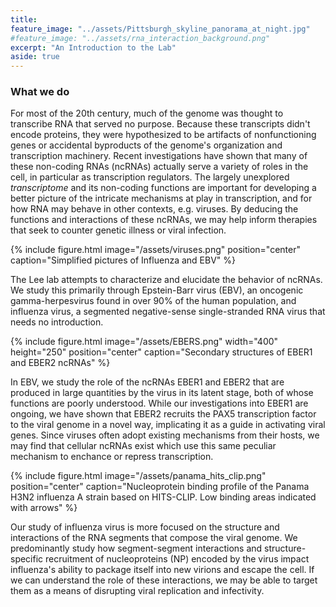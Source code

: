 ```yaml
---
title:
feature_image: "../assets/Pittsburgh_skyline_panorama_at_night.jpg"
#feature_image: "../assets/rna_interaction_background.png"
excerpt: "An Introduction to the Lab"
aside: true
---
```


### What we do

For most of the 20th century, much of the genome was thought to transcribe RNA that served 
no purpose. Because these transcripts didn't encode proteins, they were hypothesized to
be artifacts of nonfunctioning genes or accidental byproducts of the genome's organization
and transcription machinery. Recent investigations have shown that many of these
non-coding RNAs (ncRNAs) actually serve a variety of roles in the cell, in particular as
transcription regulators. The largely unexplored *transcriptome* and its non-coding functions
are important for developing a better picture of the intricate mechanisms at play in
transcription, and for how RNA may behave in other contexts, e.g. viruses. By deducing the
functions and interactions of these ncRNAs, we may help inform therapies that seek to counter 
genetic illness or viral infection.

{% include figure.html image="/assets/viruses.png" position="center" 
caption="Simplified pictures of Influenza and EBV" %}

The Lee lab attempts to characterize and elucidate the behavior of ncRNAs. We study this 
primarily through Epstein-Barr virus (EBV), an oncogenic gamma-herpesvirus found in over 90% 
of the human population, and influenza virus, a segmented negative-sense single-stranded 
RNA virus that needs no introduction.

{% include figure.html image="/assets/EBERS.png" width="400" height="250" position="center" 
caption="Secondary structures of EBER1 and EBER2 ncRNAs" %}

In EBV, we study the role of the ncRNAs EBER1 and EBER2 that are produced in large quantities 
by the virus in its latent stage, both of whose functions are poorly understood. While our
investigations into EBER1 are ongoing, we have shown that EBER2 recruits the PAX5 transcription 
factor to the viral genome in a novel way, implicating it as a guide in activating viral genes.
Since viruses often adopt existing mechanisms from their hosts, we may find that cellular ncRNAs 
exist which use this same peculiar mechanism to enchance or repress transcription.

{% include figure.html image="/assets/panama_hits_clip.png" position="center" caption="Nucleoprotein 
binding profile of the Panama H3N2 influenza A strain based on HITS-CLIP. Low binding areas indicated
with arrows" %}

Our study of influenza virus is more focused on the structure and interactions of the RNA segments 
that compose the viral genome. We predominantly study how segment-segment interactions and 
structure-specific recruitment of nucleoproteins (NP) encoded by the virus impact influenza's ability 
to package itself into new virions and escape the cell. If we can understand the role of these
interactions, we may be able to target them as a means of disrupting viral replication and infectivity.